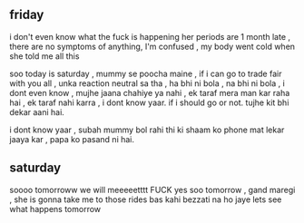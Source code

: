 ## friday

i don't even know what the fuck is happening 
her periods are 1 month late , there are no symptoms of anything, 
I'm confused , my body went cold when she told me all this 

soo today is saturday , mummy se poocha maine , if i can go to trade fair with you all , unka reaction neutral sa tha , ha bhi ni bola , na bhi ni bola , i dont even know , mujhe jaana chahiye ya nahi , ek taraf mera man kar raha hai , ek taraf nahi karra , i dont know yaar. if i should go or not. tujhe kit bhi dekar aani hai.

i dont know yaar , subah mummy bol rahi thi ki shaam ko phone mat lekar jaaya kar , papa ko pasand ni hai.



## saturday

soooo tomorroww we will meeeeetttt
FUCK yes 
soo tomorrow , gand maregi , she is gonna take me to those rides
bas kahi bezzati na ho jaye
lets see what happens tomorrow